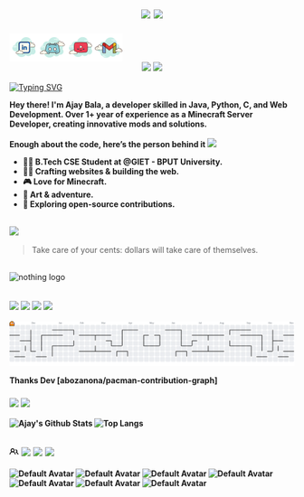 <h1>
<div style="text-align: center;">
  <img src="https://img.shields.io/badge/Not%20a%20Developer.%20Not%20a%20Hacker.%20Just%20a%20Glitch%20in%20Reality.%20-BB8EFF" style="height: 35px;" />
  <!-- <img src="https://img.shields.io/badge/Ajay%20Bala-47E43A" style="height: 40px;" /> -->
  <!-- <img src="https://img.shields.io/badge/Built%20With%20🤍-CA5BFF" style="height: 40px;" /> -->
  <!-- </div> -->
  <!-- <img src="https://img.shields.io/badge/Root%20Access%20Granted-FFFFFF" style="height: 40px;" /> -->
  <!-- <img src="https://img.shields.io/badge/%20Error%20404%20Limits%20Not%20Found-FF2F2F" style="height: 40px;" /> -->
  <!-- <img src="https://img.shields.io/badge/%20%20-FF2F2F" style="height: 40px;" />
  <img src="https://img.shields.io/badge/%20%20-FFFFFF" style="height: 40px;" />
  <img src="https://img.shields.io/badge/%20%20-FF2F2F" style="height: 40px;" />
  <img src="https://img.shields.io/badge/%20%20-FFFFFF" style="height: 40px;" />
  <img src="https://img.shields.io/badge/%20%20-FF2F2F" style="height: 40px;" />
  <img src="https://img.shields.io/badge/%20%20-FFFFFF" style="height: 40px;" /> -->
  <!-- <img src="https://img.shields.io/badge/Powered%20By%20Electricity-47E43A" style="height: 40px;" /> -->
  <!-- <div> -->
  <img src="https://img.shields.io/badge/Built%20With%20🤍-FF66B9" style="height: 35px;" />
  <!-- <a href="https://discord.gg/C7vCuVYAzx" target="_blank">
    <img src="https://img.shields.io/badge/Click%20to%20Join-My%20Github%20Community-35CFF8" style="height: 40px;" />
  </a> -->
</div>
</h1>

<a href='https://www.linkedin.com/in/ajay-bala-849841230' target="_blank">
  <img align='left' alt="linkedin" src="DevAi/8l.svg" height='50px'/>
</a>
<a href='https://discord.gg/rPek42VmkT' target="_blank">
  <img align='left' alt="discord" src="DevAi/8d.svg" height='50px'/>
</a>
<a href='https://www.youtube.com/@sherdilcore' target="_blank">
  <img align='left' alt="youtube" src="DevAi/8y.svg" height='50px'/>
</a>
<a href='mailto:ajay0i0know@gmail.com' target="_blank">
  <img align='left' alt="gmail" src="DevAi/8g.svg" height='50px'/>
    <br>
</a>
<br>
<br>
<div style="text-align: center;">
  <img src="https://img.shields.io/badge/About%20Me!%20🫶-53A2FE" style="height: 35px;" />
  <a href="https://ajaybala.netlify.app" target="_blank">
    <img src="https://img.shields.io/badge/My%20Portfolio!%20🚀-AA97FF" style="height: 35px;" />
  </a>
</div>


<div>
    <br>
    <a href="https://git.io/typing-svg"><img src="https://readme-typing-svg.herokuapp.com?font=Fira+Code&weight=600&pause=1000&color=AA97FF&width=435&lines=Nice+to+e-meet+you!;Welcome+to+my+GitHub+space!+%F0%9F%91%A8%E2%80%8D%F0%9F%92%BB;Check+Out+My+Content+%F0%9F%A7%A1" alt="Typing SVG" /></a>
</div>
<p><b>Hey there! I'm Ajay Bala, a developer skilled in Java, Python, C, and Web Development. Over 1+ year of experience as a Minecraft Server Developer, creating innovative mods and solutions.
    <br>
    <br>
Enough about the code, here’s the person behind it <img src="https://emojis.slackmojis.com/emojis/images/1520808873/3643/cool-doge.gif?1520808873" width="20" />

* 👨‍🎓 B.Tech CSE Student at @GIET - BPUT University.
* 🦸‍♂️ Crafting websites & building the web.
* 🎮 Love for Minecraft.
* 🎨 Art & adventure.
* 🤝 Exploring open-source contributions. </b></p>
<br>


  <!-- QUOTE_START -->

<img src="https://img.shields.io/badge/📜%20Quote%20of%20the%20Moment!-53A2FE" style="height: 35px;"/>

> Take care of your cents: dollars will take care of themselves.

<!-- QUOTE_END -->

<br>
<div align="left">
  <img src="DevAi/banner-ajay.gif" height="200px" alt="nothing logo"  />
</div>
<br>
<!-- <img src="https://img.shields.io/badge/🛠️%20Tools%20and%20Technologies%20Used-4F61FF" style="height:35px;" />
<br>
<div align="left">
  <img src="https://cdn.jsdelivr.net/gh/devicons/devicon/icons/vscode/vscode-original.svg" height="50px" alt="vscode logo"  />
  <img width="21" />
  <img src="https://cdn.jsdelivr.net/gh/devicons/devicon@latest/icons/java/java-original.svg" height="50px"/>        
  <img width="21" />
  <img src="https://cdn.jsdelivr.net/gh/devicons/devicon/icons/python/python-original.svg" height="50px" alt="python logo"  />
  <img width="21" />
  <img src="https://cdn.jsdelivr.net/gh/devicons/devicon/icons/csharp/csharp-original.svg" height="50px" alt="csharp logo"  />
  <img width="21" />
  <img src="https://cdn.jsdelivr.net/gh/devicons/devicon/icons/cplusplus/cplusplus-original.svg" height="50px" alt="cplusplus logo"  />
  <img width="21" />
  <img src="https://cdn.jsdelivr.net/gh/devicons/devicon/icons/html5/html5-original.svg" height="50px" alt="html5 logo"  />
  <img width="21" />
  <img src="https://cdn.jsdelivr.net/gh/devicons/devicon/icons/javascript/javascript-original.svg" height="50px" alt="javascript logo"  />
  <img width="21" />
  <img src="https://cdn.jsdelivr.net/gh/devicons/devicon/icons/css3/css3-original.svg" height="50px" alt="css3 logo"  />
  <img width="21" />
  <img src="https://cdn.jsdelivr.net/gh/devicons/devicon/icons/canva/canva-original.svg" height="50px" alt="canva logo"  />
  <img width="21" />
  <img src="https://cdn.jsdelivr.net/gh/devicons/devicon/icons/anaconda/anaconda-original.svg" height="50px" alt="anaconda logo"  />
  <img width="21" />  -->
  <!-- <img src="https://cdn.jsdelivr.net/gh/devicons/devicon@latest/icons/nodejs/nodejs-original.svg" height="50px" alt="copied by ajay from devicon lol" />           -->
</div>



<div align="left">
    <br>
    <img src="https://img.shields.io/badge/🤍%20Githhub%20Contributions-3B44DC" style="height:35px;"/>
    <img src="https://img.shields.io/badge/2023-4F61FF" style="height:35px;"/>
    <img src="https://img.shields.io/badge/2024-38AE10" style="height:35px;"/>
    <img src="https://img.shields.io/badge/2025-9800FF" style="height:35px;" -->
    
<div>
    <br>
<!--     <img src="https://img.shields.io/badge/&nbsp;&nbsp;&nbsp;&nbsp;&nbsp;&nbsp;&nbsp;&nbsp;&nbsp;&nbsp;&nbsp;    Jul&nbsp;&nbsp;&nbsp;&nbsp;&nbsp;&nbsp;&nbsp;&nbsp;&nbsp;&nbsp;Aug&nbsp;&nbsp;&nbsp;&nbsp;&nbsp;&nbsp;&nbsp;&nbsp;&nbsp;&nbsp;&nbsp;&nbsp;&nbsp;&nbsp;Sep&nbsp;&nbsp;&nbsp;&nbsp;&nbsp;&nbsp;&nbsp;&nbsp;&nbsp;&nbsp;&nbsp;&nbsp;&nbsp;&nbsp;Oct&nbsp;&nbsp;&nbsp;&nbsp;&nbsp;&nbsp;&nbsp;&nbsp;&nbsp;&nbsp;&nbsp;&nbsp;&nbsp;&nbsp;Nov&nbsp;&nbsp;&nbsp;&nbsp;&nbsp;&nbsp;&nbsp;&nbsp;&nbsp;&nbsp;&nbsp;&nbsp;&nbsp;&nbsp;Dec&nbsp;&nbsp;&nbsp;&nbsp;&nbsp;&nbsp;&nbsp;&nbsp;&nbsp;&nbsp;&nbsp;&nbsp;&nbsp;&nbsp;Jan&nbsp;&nbsp;&nbsp;&nbsp;&nbsp;&nbsp;&nbsp;&nbsp;&nbsp;&nbsp;&nbsp;&nbsp;&nbsp;&nbsp;Feb&nbsp;&nbsp;&nbsp;&nbsp;&nbsp;&nbsp;&nbsp;&nbsp;&nbsp;&nbsp;&nbsp;&nbsp;&nbsp;&nbsp;Mar&nbsp;&nbsp;&nbsp;&nbsp;&nbsp;&nbsp;&nbsp;&nbsp;&nbsp;&nbsp;&nbsp;&nbsp;&nbsp;&nbsp;Apr&nbsp;&nbsp;&nbsp;&nbsp;&nbsp;&nbsp;&nbsp;&nbsp;&nbsp;&nbsp;&nbsp;&nbsp;&nbsp;&nbsp;May&nbsp;&nbsp;&nbsp;&nbsp;&nbsp;&nbsp;&nbsp;&nbsp;&nbsp;&nbsp;&nbsp;&nbsp;&nbsp;&nbsp;Jun&nbsp;&nbsp;&nbsp;&nbsp;&nbsp;&nbsp;&nbsp;&nbsp;&nbsp;Jul&nbsp;&nbsp;&nbsp;&nbsp;&nbsp;&nbsp;&nbsp;‎ -606666" height="20"/> -->


</div>
 
<div align="left"> 
<!--     <picture>
        <source media="(prefers-color-scheme: dark)" srcset="https://raw.githubusercontent.com/Ajayrx/Ajayrx/output/snake-dark.svg">
        <img src="https://raw.githubusercontent.com/Ajayrx/Ajayrx/output/snake.svg" alt="Snake animation" height="200"/>
    </picture> -->
     <picture>
      <source media="(prefers-color-scheme: dark)" srcset="https://raw.githubusercontent.com/Ajayrx/Ajayrx/output/pacman-contribution-graph-dark.svg">
      <source media="(prefers-color-scheme: light)" srcset="https://raw.githubusercontent.com/Ajayrx/Ajayrx/output/pacman-contribution-graph.svg">
      <img alt="pacman contribution graph" src="https://raw.githubusercontent.com/Ajayrx/Ajayrx/output/pacman-contribution-graph.svg">
    </picture>
    <p><b>Thanks Dev [abozanona/pacman-contribution-graph]
</div>



<div align="left">
  <h3> <img src="https://img.shields.io/badge/📊%20GitHub%20Stats-2F86FF" style="height:35px;">
       <img src="https://img.shields.io/badge/📜%20Languages%20Used-2F86FF"  style="height:35px;">
  </h3>
</div>

![Ajay's Github Stats](https://github-readme-stats.vercel.app/api?username=Ajayrx&count_private=true&show_icons=true&include_all_commits=true)
![Top Langs](https://github-readme-stats.vercel.app/api/top-langs/?username=Ajayrx&hide=TeX&layout=compact)

<section>
                <h2 class="field">
                    <svg xmlns="http://www.w3.org/2000/svg" viewBox="0 0 16 16" width="16" height="16">
                        <path fill-rule="evenodd" d="M5.5 3.5a2 2 0 100 4 2 2 0 000-4zM2 5.5a3.5 3.5 0 115.898 2.549 5.507 5.507 0 013.034 4.084.75.75 0 11-1.482.235 4.001 4.001 0 00-7.9 0 .75.75 0 01-1.482-.236A5.507 5.507 0 013.102 8.05 3.49 3.49 0 012 5.5zM11 4a.75.75 0 100 1.5 1.5 1.5 0 01.666 2.844.75.75 0 00-.416.672v.352a.75.75 0 00.574.73c1.2.289 2.162 1.2 2.522 2.372a.75.75 0 101.434-.44 5.01 5.01 0 00-2.56-3.012A3 3 0 0011 4z"/>
                    </svg>
                    <img src="https://img.shields.io/badge/Followers%20💚-2F86FF" style="height:35px;">
                    <img src="https://img.shields.io/badge/Thank%20You%20SO%20Much❤️-2F86FF" style="height:35px;">
                    <img src="https://visitor-badge.laobi.icu/badge?page_id=Ajayrx.Ajayrx&color=%2300FF00" style="height:35px;">
                </h2>
                <div class="row">
    <section class="people">
        <img class="avatar" src="https://avatars.githubusercontent.com/u/190867562?v=4" width="35" height="35" alt="Default Avatar" />
        <img class="avatar" src="https://avatars.githubusercontent.com/u/106858039?v=4" width="35" height="35" alt="Default Avatar" />
        <img class="avatar" src="https://avatars.githubusercontent.com/u/202905441?v=4" width="35" height="35" alt="Default Avatar" />
        <img class="avatar" src="https://avatars.githubusercontent.com/u/223706601?v=4" width="35" height="35" alt="Default Avatar" />
        <img class="avatar" src="https://avatars.githubusercontent.com/u/204497330?v=4" width="35" height="35" alt="Default Avatar" />
        <img class="avatar" src="https://www.gravatar.com/avatar/00000000000000000000000000000000?d=mp&f=y" width="35" height="35" alt="Default Avatar" />
        <img class="avatar" src="https://www.gravatar.com/avatar/00000000000000000000000000000000?d=mp&f=y" width="35" height="35" alt="Default Avatar" />
<!--         <img class="avatar" src="https://www.gravatar.com/avatar/00000000000000000000000000000000?d=mp&f=y" width="35" height="35" alt="Default Avatar" />
        <img class="avatar" src="https://www.gravatar.com/avatar/00000000000000000000000000000000?d=mp&f=y" width="35" height="35" alt="Default Avatar" /> -->
    </section>
</div>
            </section>









